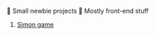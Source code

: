 🌱 Small newbie projects 🔰
Mostly front-end stuff

1. <a href="https://z8314.github.io/Simon/index.html">Simon game</a>
